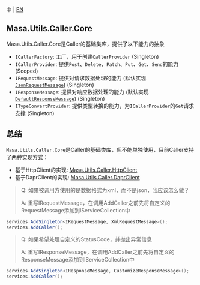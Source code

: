 中 | [EN](README.md)

## Masa.Utils.Caller.Core

Masa.Utils.Caller.Core是Caller的基础类库，提供了以下能力的抽象

* `ICallerFactory`: 工厂，用于创建`CallerProvider` (Singleton)
* `ICallerProvider`: 提供`Post`、`Delete`、`Patch`、`Put`、`Get`、`Send`的能力 (Scoped)
* `IRequestMessage`: 提供对请求数据处理的能力 (默认实现[`JsonRequestMessage`](./JsonRequestMessage.cs)) (Singleton)
* `IResponseMessage`: 提供对响应数据处理的能力 (默认实现[`DefaultResponseMessage`](./DefaultResponseMessage.cs)) (Singleton)
* `ITypeConvertProvider`: 提供类型转换的能力，为`ICallerProvider`的`Get`请求支撑 (Singleton)

## 总结

`Masa.Utils.Caller.Core`是Caller的基础类库，但不能单独使用，目前Caller支持了两种实现方式：

* 基于HttpClient的实现: [Masa.Utils.Caller.HttpClient](../Masa.Utils.Caller.HttpClient/README.zh-CN.md)
* 基于DaprClient的实现: [Masa.Utils.Caller.DaprClient](../Masa.Utils.Caller.DaprClient/README.zh-CN.md)

> Q: 如果被调用方使用的是数据格式为xml，而不是json，我应该怎么做？
>
> A: 重写IRequestMessage，在调用AddCaller之前先将自定义的RequestMessage添加到IServiceCollection中

  ``` C#
  services.AddSingleton<IRequestMessage, XmlRequestMessage>();
  services.AddCaller();
  ```

> Q: 如果希望处理自定义的StatusCode，并抛出异常信息
>
> A: 重写IResponseMessage，在调用AddCaller之前先将自定义的ResponseMessage添加到IServiceCollection中

  ``` C#
  services.AddSingleton<IResponseMessage, CustomizeResponseMessage>();
  services.AddCaller();
  ```
